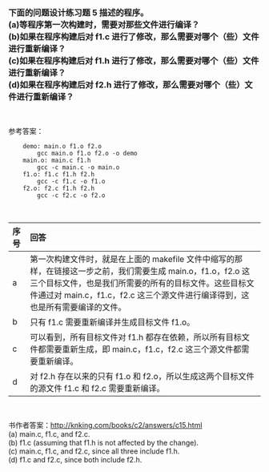 ### 下面的问题设计练习题 5 描述的程序。<br>(a)等程序第一次构建时，需要对那些文件进行编译？<br>(b)如果在程序构建后对 f1.c 进行了修改，那么需要对哪个（些）文件进行重新编译？<br>(c)如果在程序构建后对 f1.h 进行了修改，那么需要对哪个（些）文件进行重新编译？<br>(d)如果在程序构建后对 f2.h 进行了修改，那么需要对哪个（些）文件进行重新编译？

<br>

参考答案：
~~~
    demo: main.o f1.o f2.o
        gcc main.o f1.o f2.o -o demo
    main.o: main.c f1.h
        gcc -c main.c -o main.o
    f1.o: f1.c f1.h f2.h
        gcc -c f1.c -o f1.o
    f2.o: f2.c f1.h f2.h
        gcc -c f2.c -o f2.o
~~~

<br>

|序号|回答|
|:-|:-|
|a|第一次构建文件时，就是在上面的 makefile 文件中缩写的那样，在链接这一步之前，我们需要生成 main.o，f1.o，f2.o 这三个目标文件，也是我们所需要的所有的目标文件。这些目标文件通过对 main.c，f1.c，f2.c 这三个源文件进行编译得到，这也是所有需要编译的文件。|
|b|只有 f1.c 需要重新编译并生成目标文件 f1.o。|
|c|可以看到，所有目标文件对 f1.h 都存在依赖，所以所有目标文件都需要重新生成，即 main.c，f1.c，f2.c 这三个源文件都需要重新编译。|
|d|对 f2.h 存在以来的只有 f1.o 和 f2.o，所以生成这两个目标文件的源文件 f1.c 和 f2.c 需要重新编译。|

<br>

书作者答案：http://knking.com/books/c2/answers/c15.html<br>
(a) main.c, f1.c, and f2.c.<br>
(b) f1.c (assuming that f1.h is not affected by the change).<br>
(c) main.c, f1.c, and f2.c, since all three include f1.h.<br>
(d) f1.c and f2.c, since both include f2.h.
